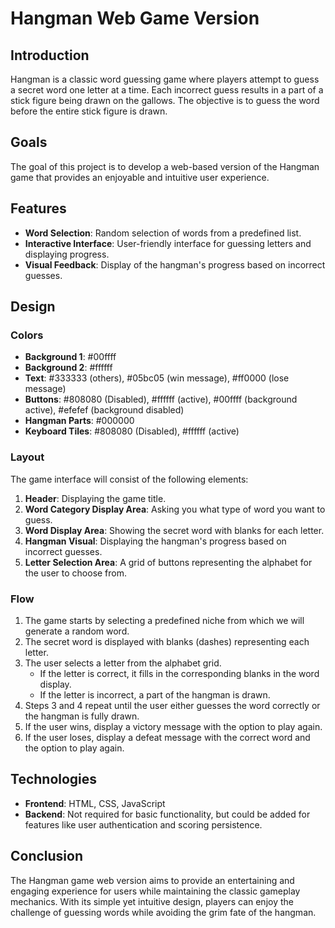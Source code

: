 # Hangman Web Game Version

## Introduction
Hangman is a classic word guessing game where players attempt to guess a secret word one letter at a time. Each incorrect guess results in a part of a stick figure being drawn on the gallows. The objective is to guess the word before the entire stick figure is drawn.

## Goals
The goal of this project is to develop a web-based version of the Hangman game that provides an enjoyable and intuitive user experience.

## Features
- **Word Selection**: Random selection of words from a predefined list.
- **Interactive Interface**: User-friendly interface for guessing letters and displaying progress.
- **Visual Feedback**: Display of the hangman's progress based on incorrect guesses.


## Design

### Colors
- **Background 1**: #00ffff
- **Background 2**: #ffffff
- **Text**: #333333 (others), #05bc05 (win message), #ff0000 (lose message)
- **Buttons**: #808080 (Disabled), #ffffff (active), #00ffff (background active), #efefef (background disabled)
- **Hangman Parts**: #000000
- **Keyboard Tiles**: #808080 (Disabled), #ffffff (active)

### Layout
The game interface will consist of the following elements:
1. **Header**: Displaying the game title.
2. **Word Category Display Area**: Asking you what type of word you want to guess.
3. **Word Display Area**: Showing the secret word with blanks for each letter.
4. **Hangman Visual**: Displaying the hangman's progress based on incorrect guesses.
5. **Letter Selection Area**: A grid of buttons representing the alphabet for the user to choose from.

### Flow
1. The game starts by selecting a predefined niche from which we will generate a random word.
2. The secret word is displayed with blanks (dashes) representing each letter.
3. The user selects a letter from the alphabet grid.
   - If the letter is correct, it fills in the corresponding blanks in the word display.
   - If the letter is incorrect, a part of the hangman is drawn.
4. Steps 3 and 4 repeat until the user either guesses the word correctly or the hangman is fully drawn.
5. If the user wins, display a victory message with the option to play again.
6. If the user loses, display a defeat message with the correct word and the option to play again.

## Technologies
- **Frontend**: HTML, CSS, JavaScript
- **Backend**: Not required for basic functionality, but could be added for features like user authentication and scoring persistence.

## Conclusion
The Hangman game web version aims to provide an entertaining and engaging experience for users while maintaining the classic gameplay mechanics. With its simple yet intuitive design, players can enjoy the challenge of guessing words while avoiding the grim fate of the hangman.